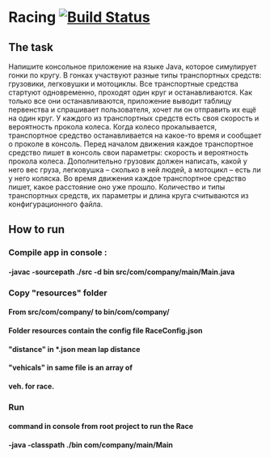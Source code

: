 Racing [![Build Status](https://travis-ci.org/Zhogolev/Racing.svg?branch=master)](https://travis-ci.org/Zhogolev/Racing)&nbsp;
==========

## The task

Напишите консольное приложение на языке Java, которое симулирует гонки по кругу. В гонках участвуют разные типы транспортных средств: грузовики, легковушки и мотоциклы. Все транспортные средства стартуют одновременно, проходят один круг и останавливаются. Как только все они останавливаются, приложение выводит таблицу первенства и спрашивает пользователя, хочет ли он отправить их ещё на один круг.
У каждого из транспортных средств есть своя скорость и вероятность прокола колеса. Когда колесо прокалывается, транспортное средство останавливается на какое-то время и сообщает о проколе в консоль.
Перед началом движения каждое транспортное средство пишет в консоль свои параметры: скорость и вероятность прокола колеса. Дополнительно грузовик должен написать, какой у него вес груза, легковушка – сколько в ней людей, а мотоцикл – есть ли у него коляска. Во время движения каждое транспортное средство пишет, какое расстояние оно уже прошло. 
Количество и типы транспортных средств, их параметры и длина круга считываются из конфигурационного файла.  

## How to run 

### Compile app in console :
#### -javac -sourcepath ./src -d bin src/com/company/main/Main.java

### Copy "resources" folder 
#### From src/com/company/ to bin/com/company/
#### Folder resources contain the config file RaceConfig.json
#### "distance" in *.json mean lap distance
#### "vehicals" in same file is an array of
#### veh. for race.

### Run
#### command in console from root project to run the Race
#### -java -classpath ./bin com/company/main/Main
